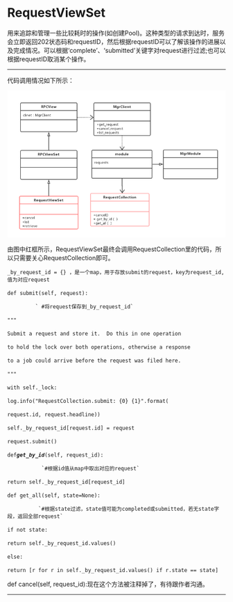 # RequestViewSet

用来追踪和管理一些比较耗时的操作\(如创建Pool\)。这种类型的请求到达时，服务会立即返回202状态码和requestID，然后根据requestID可以了解该操作的进展以及完成情况。可以根据‘complete’、‘submitted’关键字对request进行过滤;也可以根据requestID取消某个操作。

---

代码调用情况如下所示：

![](/assets/userRequest.png)

由图中红框所示，RequestViewSet最终会调用RequestCollection里的代码，所以只需要关心RequestCollection即可。

`_by_request_id = {} ，是一个map，用于存放submit的request，key为request_id,值为对应request`

`def submit(self, request):`

             ` #将request保存到_by_request_id`

`"""`

`Submit a request and store it.  Do this in one operation`

`to hold the lock over both operations, otherwise a response`

`to a job could arrive before the request was filed here.`

`"""`

`with self._lock:`

`log.info("RequestCollection.submit: {0} {1}".format(`

`request.id, request.headline))`

`self._by_request_id[request.id] = request`

`request.submit()`

`def`_**`get_by_id`**_`(self, request_id):`

               `#根据id值从map中取出对应的request`

`return self._by_request_id[request_id]`

`def get_all(self, state=None):`

              `#根据state过滤，state值可能为completed或submitted，若无state字段，返回全部request`

`if not state:`

`return self._by_request_id.values()`

`else:`

`return [r for r in self._by_request_id.values() if r.state == state]`

def cancel\(self, request\_id\):现在这个方法被注释掉了，有待跟作者沟通。

--------------------------------------------------

